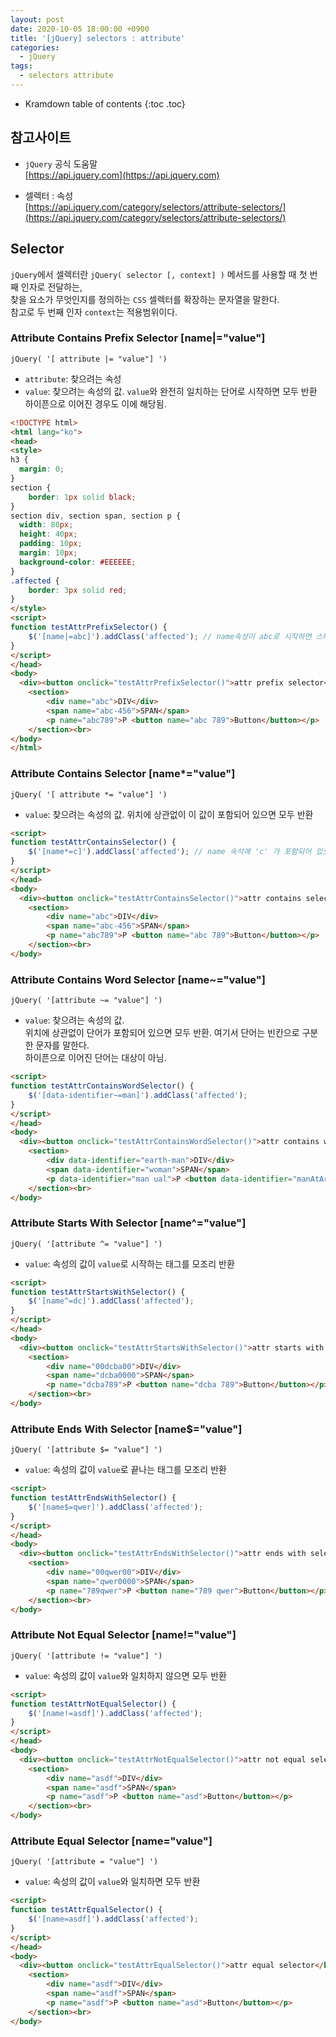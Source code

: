 ```yaml
---
layout: post
date: 2020-10-05 18:00:00 +0900
title: '[jQuery] selectors : attribute'
categories:
  - jQuery
tags:
  - selectors attribute
---
```


* Kramdown table of contents
{:toc .toc}

## 참고사이트
- `jQuery` 공식 도움말  
[https://api.jquery.com](https://api.jquery.com)

- 셀렉터 : 속성   
[https://api.jquery.com/category/selectors/attribute-selectors/](https://api.jquery.com/category/selectors/attribute-selectors/)


## Selector

`jQuery`에서 셀렉터란 `jQuery( selector [, context] )` 메서드를 사용할 때 첫 번째 인자로 전달하는,   
찾을 요소가 무엇인지를 정의하는 `CSS` 셀렉터를 확장하는 문자열을 말한다.  
참고로 두 번째 인자 `context`는 적용범위이다.


### Attribute Contains Prefix Selector [name|="value"]

`jQuery( '[ attribute |= "value"] ')`

- `attribute`: 찾으려는 속성
- `value`: 찾으려는 속성의 값. `value`와 완전히 일치하는 단어로 시작하면 모두 반환  
하이픈으로 이어진 경우도 이에 해당됨.  

```html
<!DOCTYPE html>
<html lang="ko">
<head>
<style>
h3 {
  margin: 0;
}
section {
	border: 1px solid black;
}
section div, section span, section p {
  width: 80px;
  height: 40px;
  padding: 10px;
  margin: 10px;
  background-color: #EEEEEE;
}
.affected {
	border: 3px solid red;
}
</style>
<script>
function testAttrPrefixSelector() {
	$('[name|=abc]').addClass('affected'); // name속성이 abc로 시작하면 스타일 적용
}
</script>
</head>
<body>
  <div><button onclick="testAttrPrefixSelector()">attr prefix selector</button></div>
	<section>
		<div name="abc">DIV</div>
		<span name="abc-456">SPAN</span>
		<p name="abc789">P <button name="abc 789">Button</button></p>
	</section><br>
</body>
</html>
```

### Attribute Contains Selector [name*="value"]

`jQuery( '[ attribute *= "value"] ')`

- `value`: 찾으려는 속성의 값. 위치에 상관없이 이 값이 포함되어 있으면 모두 반환

```html
<script>
function testAttrContainsSelector() {
	$('[name*=c]').addClass('affected'); // name 속석에 'c' 가 포함되어 있으면 스타일 적용
}
</script>
</head>
<body>
  <div><button onclick="testAttrContainsSelector()">attr contains selector</button></div>
	<section>
		<div name="abc">DIV</div>
		<span name="abc-456">SPAN</span>
		<p name="abc789">P <button name="abc 789">Button</button></p>
	</section><br>
</body>
```

### Attribute Contains Word Selector [name~="value"]

`jQuery( '[attribute ~= "value"] ')`

- `value`: 찾으려는 속성의 값.   
위치에 상관없이 단어가 포함되어 있으면 모두 반환. 여기서 단어는 빈칸으로 구분한 문자를 말한다.  
하이픈으로 이어진 단어는 대상이 아님.  

```html
<script>
function testAttrContainsWordSelector() {
	$('[data-identifier~=man]').addClass('affected');
}
</script>
</head>
<body>
  <div><button onclick="testAttrContainsWordSelector()">attr contains word selector</button></div>
	<section>
		<div data-identifier="earth-man">DIV</div>
		<span data-identifier="woman">SPAN</span>
		<p data-identifier="man ual">P <button data-identifier="manAtArms">Button</button></p>
	</section><br>
</body>
```


### Attribute Starts With Selector [name^="value"]

`jQuery( '[attribute ^= "value"] ')`

- `value`: 속성의 값이 `value`로 시작하는 태그를 모조리 반환

```html
<script>
function testAttrStartsWithSelector() {
	$('[name^=dc]').addClass('affected');
}
</script>
</head>
<body>
  <div><button onclick="testAttrStartsWithSelector()">attr starts with selector</button></div>
	<section>
		<div name="00dcba00">DIV</div>
		<span name="dcba0000">SPAN</span>
		<p name="dcba789">P <button name="dcba 789">Button</button></p>
	</section><br>
</body>
```


### Attribute Ends With Selector [name$="value"]

`jQuery( '[attribute $= "value"] ')`

- `value`: 속성의 값이 `value`로 끝나는 태그를 모조리 반환

```html
<script>
function testAttrEndsWithSelector() {
	$('[name$=qwer]').addClass('affected');
}
</script>
</head>
<body>
  <div><button onclick="testAttrEndsWithSelector()">attr ends with selector</button></div>
	<section>
		<div name="00qwer00">DIV</div>
		<span name="qwer0000">SPAN</span>
		<p name="789qwer">P <button name="789 qwer">Button</button></p>
	</section><br>
</body>
```


### Attribute Not Equal Selector [name!="value"]

`jQuery( '[attribute != "value"] ')`

- `value`: 속성의 값이 `value`와 일치하지 않으면 모두 반환

```html
<script>
function testAttrNotEqualSelector() {
	$('[name!=asdf]').addClass('affected');
}
</script>
</head>
<body>
  <div><button onclick="testAttrNotEqualSelector()">attr not equal selector</button></div>
	<section>
		<div name="asdf">DIV</div>
		<span name="asdf">SPAN</span>
		<p name="asdf">P <button name="asd">Button</button></p>
	</section><br>
</body>
```


### Attribute Equal Selector [name="value"]

`jQuery( '[attribute = "value"] ')`

- `value`: 속성의 값이 `value`와 일치하면 모두 반환

```html
<script>
function testAttrEqualSelector() {
	$('[name=asdf]').addClass('affected');
}
</script>
</head>
<body>
  <div><button onclick="testAttrEqualSelector()">attr equal selector</button></div>
	<section>
		<div name="asdf">DIV</div>
		<span name="asdf">SPAN</span>
		<p name="asdf">P <button name="asd">Button</button></p>
	</section><br>
</body>
```
